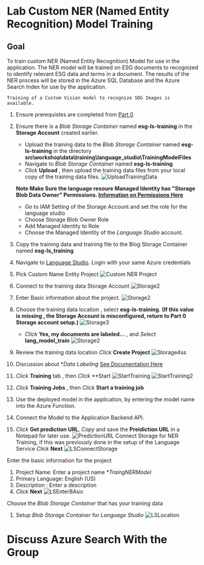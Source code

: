 # Lab Custom NER (Named Entity Recognition) Model Training

## Goal 
To train custom NER (Named Entity Recognition) Model for use in the application. The NER model will be trained on ESG documents to recognized to identify relevant ESG data and terms in a document. The results of the NER process will be stored in the Azure SQL Database and the Azure Search Index for use by the application.

``` 
Training of a Custom Vision model to recognize SDG Images is available.
```

1. Ensure prerequistes are completed from [Part 0](documents/part_0.md)  
1. Ensure there is  a *Blob Storage Container* named **esg-ls-training** in the **Storage Account** created earlier.
    - Upload the training data to the *Blob Storage Container* named **esg-ls-training**
    in the directory **src\workshop\data\training\language_studio\TrainingModelFiles**
    - Navigate to  *Blob Storage Container* named **esg-ls-training**
    - *Click* **Upload** , then upload the training data files from your local copy of the training data files. 
![UploadTrainingData](../images/module01/Upload_trainingdata.png) 

    **Note Make Sure the language resoure Managed Identity has "Storage Blob Data Owner" Permissions. [Information on Permissions Here ](https://learn.microsoft.com/en-us/azure/cognitive-services/language-service/custom-named-entity-recognition/how-to/create-project?tabs=portal%2Clanguage-studio#roles-for-your-azure-language-resource)**
    - Go to IAM Setting of the Storage Account and set the role for the language studio
    - Choose Storage Blob Owner Role
    - Add Managed Identity to Role
    - Choose the Managed Identity of the *Language Studio* account.

6. Copy the training data and training file to the Blog Storage Container named **esg-ls_training**
3. Navigate to [Language Studio](https://language.cognitive.azure.com/). Login with your same Azure credentials
4. Pick Custom Name Entity Project
![Custom NER Project](../images/module01/language_studio_ner.png) 
1. Connect to the training data Storage Account
![Storage2](../images/module01/create-project_connect_storage.png)
1. Enter Basic information about the project.
![Storage2](../images/module01/create-project_enter_basic.png)
1. Choose the training data location , select **esg-ls-training**. **(If this value is missing , the Storage Account is misconfigured, return to Part 0 Storage account setup.)**
![Storage3](../images/module01/create-project_dataset_location.png)
    * *Click* **Yes, my documents are labeled...** , and *Select* **lang_model_train**
    ![Storage2](../images/module01/ls_docs-labeled-question.png)
1. Review the training data location *Click* **Create Project**
![Storage4](../images/module01/create-project_dataset_review_finish.png)ss
1. Discussion about **Data Labeling*  [See Documentation Here](https://learn.microsoft.com/en-us/azure/cognitive-services/language-service/custom-named-entity-recognition/how-to/tag-data)  
1. *Click* **Training** tab , then *Click* **Start 
![StartTraining](../images/module01/ls_start-trainingjob.png)
![StartTraining2](../images/module01/ls_start_training.png)
1. *Click* **Training Jobs** , then *Click* **Start a training job**
1. Use the deployed model in the application, by entering the model name into the Azure Function.
1. Connect the Model to the Application Backend API.
1. *Click* **Get prediction URL**,  *Copy* and save the **Preidiction URL** in a Notepad for later use.
![PredictionURL](../images/module01/ls_predictionURL.png)
Connect Storage for NER Training, if this was previously done in the setup of the Language Service *Click* **Next**
![LSConnectStorage](../images/module01/create-project_connect_storage.png)

Enter the basic information for the project
1. Project Name: Enter a project name **TraingNERModel*
1. Primary Language: English (US)
1. Description : Enter a description
1. *Click* **Next**
![LSEnterBAsic](../images/module01/create-project_enter_basic.png)

Choose the *Blob Storage Container* that has your training data
1. Setup *Blob Storage Container* for *Language Studio*
![LSLocation](../images/module01/create-project_enter_basic.png)


# Discuss Azure Search With the Group
